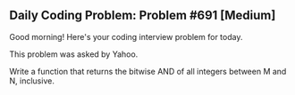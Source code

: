 ## Daily Coding Problem: Problem #691 [Medium]

Good morning! Here's your coding interview problem for today.

This problem was asked by Yahoo.

Write a function that returns the bitwise AND of all integers between M and N, inclusive.
